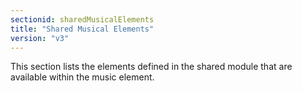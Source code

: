 ```yaml
---
sectionid: sharedMusicalElements
title: "Shared Musical Elements"
version: "v3"
---
```





This section lists the elements defined in the shared module that are available within
the
music element.






